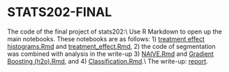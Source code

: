 # STATS202-FINAL
The code of the final project of stats202:\\
Use R Markdown to open up the main notebooks. These notebooks are as follows: 1) [treatment effect histograms.Rmd](https://github.com/Alisaww/STATS202-FINAL/blob/main/treatment-effect/treatment%20effect%20histograms.Rmd) and [treatment_effect.Rmd](https://github.com/Alisaww/STATS202-FINAL/blob/main/treatment-effect/treatment_effect.Rmd), 2) the code of segmentation was combined with analysis in the write-up 3) [NAIVE.Rmd](https://github.com/Alisaww/STATS202-FINAL/blob/main/forecasting/NAIVE.Rmd) and [Gradient Boosting (h2o).Rmd](https://github.com/Alisaww/STATS202-FINAL/blob/main/forecasting/Gradient%20Boosting%20(h2o).Rmd), and 4) [Classification.Rmd](https://github.com/Alisaww/STATS202-FINAL/blob/main/classification/Classification.Rmd).\\
The write-up: [report](https://github.com/Alisaww/STATS202-FINAL/blob/main/finalreport.pdf).
